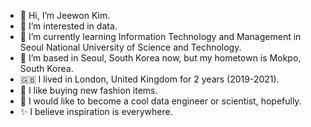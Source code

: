 - 👋 Hi, I’m Jeewon Kim.
- 👀 I’m interested in data.
- 🌱 I’m currently learning Information Technology and Management in Seoul National University of Science and Technology.
- 💞️ I’m based in Seoul, South Korea now, but my hometown is Mokpo, South Korea.
- 🇬🇧 I lived in London, United Kingdom for 2 years (2019-2021).
- 👗 I like buying new fashion items.
- 💭 I would like to become a cool data engineer or scientist, hopefully.
- ✨ I believe inspiration is everywhere.

<!---
jeewonkimm2/jeewonkimm2 is a ✨ special ✨ repository because its `README.md` (this file) appears on your GitHub profile.
You can click the Preview link to take a look at your changes.
--->

